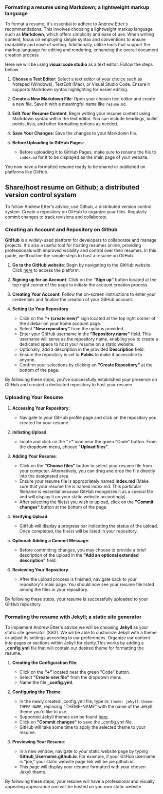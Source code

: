 ### Formating a resume using Markdown; a lightweight markup language

To format a resume, it's essential to adhere to Andrew Etter's recommendations. This involves choosing a lightweight markup language such as **Markdown**, which offers simplicity and ease of use. When writing content, focus on employing simple syntax and conventions to ensure readability and ease of writing. Additionally, utilize tools that support the markup language for editing and rendering, enhancing the overall document creation process

Here we will be using  **visual code studio** as a text editor. Follow the steps bellow

1. **Choose a Text Editor**: Select a text editor of your choice such as Notepad (Windows), TextEdit (Mac), or Visual Studio Code. Ensure it supports Markdown syntax highlighting for easier editing.

2. **Create a New Markdown File**: Open your chosen text editor and create a new file. Save it with a meaningful name like `resume.md`.

3. **Edit Your Resume Content**: Begin writing your resume content using Markdown syntax within the text editor. You can include headings, bullet points, lists, and other formatting options as needed.

4. **Save Your Changes**: Save the changes to your Markdown file.

5. **Before Uploading to GitHub Pages**:
   - Before uploading it to GitHub Pages, make sure to rename the file to `index.md` for it to be displayed as the main page of your website.
  
You now have a formatted resume ready to be shared or published on platforms like GitHub.

## Share/host resume on Github; a distributed version control system
To follow Andrew Etter's advice, use Github, a distributed version control system. Create a repository on GitHub to organize your files. Regularly commit changes to track revisions and collaborate.

### Creating an Account and Repository on Github

**GitHub** is a widely-used platform for developers to collaborate and manage projects. It's also a useful tool for hosting resumes online, providing professionals with improved visibility and control over their resumes. In this guide, we'll outline the simple steps to host a resume on GitHub. 

1. **Go to the GitHub website**: Begin by navigating to the GitHub website. Click [here](https://github.com/) to access the platform.

2. **Signing up for an Account**: Click on the **"Sign up"** button located at the top right corner of the page to initiate the account creation process.

3. **Creating Your Account**: Follow the on-screen instructions to enter your credentials and finalize the creation of your GitHub account.

4. **Setting Up Your Repository**:
   - Click on the **"+ (create new)"** sign located at the top right corner of the sidebar on your home account page.
   - Select **"New repository"** from the options provided.
   - Enter your GitHub username in the **"Repository name"** field. This username will serve as the repository name, enabling you to create a dedicated space to host your resume on a static website.
   - Optionally, add a description in the provided **Description** field.
   - Ensure the repository is set to **Public** to make it accessible to anyone.
   - Confirm your selections by clicking on **"Create Repository"** at the bottom of the page.

By following these steps, you've successfully established your presence on GitHub and created a dedicated repository to host your resume.

### Uploading Your Resume

1. **Accessing Your Repository**:

   - Navigate to your GitHub profile page and click on the repository you created for your resume.

2. **Initiating Upload**:

   - locate and click on the **"+"** icon near the green "Code" button. From the dropdown menu, choose **"Upload files"**.

3. **Adding Your Resume**:

   - Click on the **"Choose files"** button to select your resume file from your computer. Alternatively, you can drag and drop the file directly into the designated area.
   - Ensure your resume file is appropriately named **index.md** (Make sure that your resume file is named index.md. This particular filename is essential because GitHub recognizes it as a special file and will display it on your static website accordingly).
   - After selecting the file(s) you wish to upload, click on the **"Commit changes"** button at the bottom of the page.

4. **Verifying Upload**:

   - GitHub will display a progress bar indicating the status of the upload. Once completed, the file(s) will be listed in your repository.

5. **Optional: Adding a Commit Message**:

   - Before committing changes, you may choose to provide a brief description of the upload in the **"Add an optional extended description"** field.

6. **Reviewing Your Repository**:
   - After the upload process is finished, navigate back to your repository's main page. You should now see your resume file listed among the files in your repository.

By following these steps, your resume is successfully uploaded to your GitHub repository.

### Formating the resume with Jekyll; a static site generator

To implement Andrew Etter's advice,we will be choosing **Jekyll** as your static site generator (SSG).  We wil be able to customize Jekyll with a theme or adjust its settings according to our preferences. Organize our content into pages or sections within Jekyll for clarity.This works by adding a **\_config.yml** file that will contain our desired theme for formatting the resume.

1. **Creating the Configuration File**:

   - Click on the **"+"** located near the green "Code" button.
   - Select **"Create new file"** from the dropdown menu.
   - Name the file **\_config.yml**.

2. **Configuring the Theme**:

   - In the newly created \_config.yml file, type in: `theme: jekyll-theme-THEME-NAME`, replacing "THEME-NAME" with the name of the Jekyll theme you'd like to use.
   - Supported Jekyll themes can be found [here](https://pages.github.com/themes/).
   - Click on **"Commit changes"** to save the \_config.yml file.
   - GitHub will take some time to apply the selected theme to your resume.

3. **Previewing Your Resume**:
   - In a new window, navigate to your static website page by typing **Github_Username.github.io**. For example, if your GitHub username is "joe," your static website page link will be joe.github.io.
   - This page will display your resume formatted with your chosen Jekyll theme.

By following these steps, your resume will have a professional and visually appealing appearance and will be hosted on you own static website.
